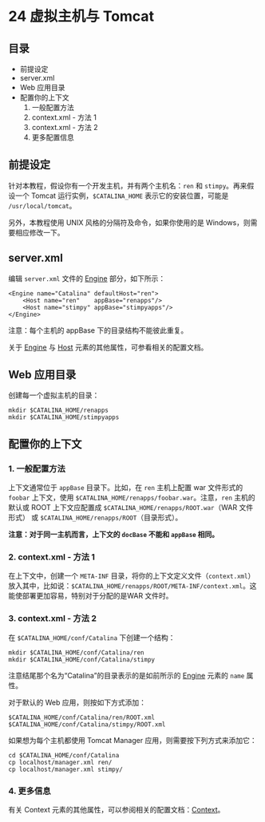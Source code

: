 # 24 虚拟主机与 Tomcat  


## 目录  

- 前提设定  
- server.xml
- Web 应用目录  
- 配置你的上下文  
	1. 一般配置方法  
	2. context.xml - 方法 1  
	3. context.xml - 方法 2  
	4. 更多配置信息     


## 前提设定

针对本教程，假设你有一个开发主机，并有两个主机名：`ren` 和 `stimpy`。再来假设一个 Tomcat 运行实例，`$CATALINA_HOME` 表示它的安装位置，可能是 `/usr/local/tomcat`。     

另外，本教程使用 UNIX 风格的分隔符及命令，如果你使用的是 Windows，则需要相应修改一下。   

## server.xml  

编辑 `server.xml` 文件的 [Engine](http://tomcat.apache.org/tomcat-8.0-doc/config/engine.html) 部分，如下所示：  

```   
<Engine name="Catalina" defaultHost="ren">
    <Host name="ren"    appBase="renapps"/>
    <Host name="stimpy" appBase="stimpyapps"/>
</Engine>

```        

注意：每个主机的 appBase 下的目录结构不能彼此重复。   

关于 [Engine](http://tomcat.apache.org/tomcat-8.0-doc/config/engine.html) 与 [Host](http://tomcat.apache.org/tomcat-8.0-doc/config/host.html) 元素的其他属性，可参看相关的配置文档。     



## Web 应用目录  

创建每一个虚拟主机的目录：  

```   
mkdir $CATALINA_HOME/renapps
mkdir $CATALINA_HOME/stimpyapps

```        

## 配置你的上下文  

### 1. 一般配置方法  

上下文通常位于 `appBase` 目录下。比如，在 `ren` 主机上配置 war 文件形式的 `foobar` 上下文，使用 `$CATALINA_HOME/renapps/foobar.war`。注意，`ren` 主机的默认或 ROOT 上下文应配置成 `$CATALINA_HOME/renapps/ROOT.war`（WAR 文件形式） 或 `$CATALINA_HOME/renapps/ROOT`（目录形式）。   

**注意：对于同一主机而言，上下文的 `docBase` 不能和 `appBase` 相同。**  

### 2. context.xml - 方法 1

在上下文中，创建一个 `META-INF` 目录，将你的上下文定义文件（`context.xml`）放入其中，比如说：`$CATALINA_HOME/renapps/ROOT/META-INF/context.xml`。这能使部署更加容易，特别对于分配的是WAR 文件时。  

### 3. context.xml - 方法 2

在 `$CATALINA_HOME/conf/Catalina` 下创建一个结构：  


```   
mkdir $CATALINA_HOME/conf/Catalina/ren
mkdir $CATALINA_HOME/conf/Catalina/stimpy

```  

注意结尾那个名为“Catalina”的目录表示的是如前所示的 [Engine](http://tomcat.apache.org/tomcat-8.0-doc/config/engine.html) 元素的 `name` 属性。  

对于默认的 Web 应用，则按如下方式添加：    

```  
$CATALINA_HOME/conf/Catalina/ren/ROOT.xml
$CATALINA_HOME/conf/Catalina/stimpy/ROOT.xml

```   

如果想为每个主机都使用 Tomcat Manager 应用，则需要按下列方式来添加它：   

```    
cd $CATALINA_HOME/conf/Catalina
cp localhost/manager.xml ren/
cp localhost/manager.xml stimpy/  

```


### 4. 更多信息  

有关 Context 元素的其他属性，可以参阅相关的配置文档：[Context](http://tomcat.apache.org/tomcat-8.0-doc/config/context.html)。  














